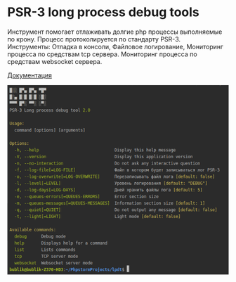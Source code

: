 # PSR-3 long process debug tools

Инструмент помогает отлаживать долгие php процессы выполняемые по крону.
Процесс протоколируется по стандарту PSR-3.   
Инструменты:
    Отладка в консоли,
    Файловое логирование,
    Мониторинг процесса по средствам tcp сервера. 
    Мониторинг процесса по средствам websocket сервера.  
    
<a href="https://github.com/gbublik/lpdt/tree/master/doc">Документация</a>    
    
![LPDT](doc/images/lpdt.png)

